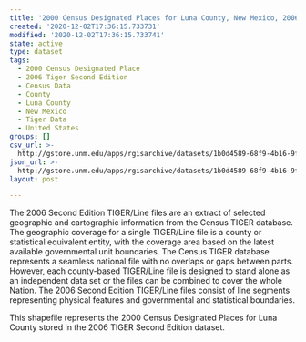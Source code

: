 ```yaml
---
title: '2000 Census Designated Places for Luna County, New Mexico, 2006se TIGER'
created: '2020-12-02T17:36:15.733731'
modified: '2020-12-02T17:36:15.733741'
state: active
type: dataset
tags:
  - 2000 Census Designated Place
  - 2006 Tiger Second Edition
  - Census Data
  - County
  - Luna County
  - New Mexico
  - Tiger Data
  - United States
groups: []
csv_url: >-
  http://gstore.unm.edu/apps/rgisarchive/datasets/1b0d4589-68f9-4b16-9f8e-f0be295a59cd/tgr2006se_luna_place00.derived.csv
json_url: >-
  http://gstore.unm.edu/apps/rgisarchive/datasets/1b0d4589-68f9-4b16-9f8e-f0be295a59cd/tgr2006se_luna_place00.derived.json
layout: post

---
```

The 2006 Second Edition TIGER/Line files are an extract of selected geographic and cartographic information from the Census TIGER database.  The geographic coverage for a single TIGER/Line file is a county or statistical equivalent entity, with the coverage area based on the latest available governmental unit boundaries. The Census TIGER database represents a seamless national file with no overlaps or gaps between parts.  However, each county-based TIGER/Line file is designed to stand alone as an independent data set or the files can be combined to cover the whole Nation.  The 2006 Second Edition  TIGER/Line files consist of line segments representing physical features and governmental and statistical boundaries.  

This shapefile represents the 2000 Census Designated Places for Luna County stored in the 2006 TIGER Second Edition dataset.
